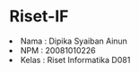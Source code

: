 # Riset-IF
<li>Nama : Dipika Syaiban Ainun</li>
<li>NPM 	: 20081010226</li>
<li>Kelas	: Riset Informatika D081</li>
